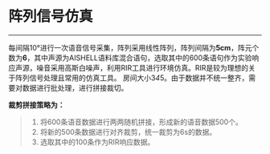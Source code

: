 # 阵列信号仿真
___

每间隔10°进行一次语音信号采集，阵列采用线性阵列，阵列间隔为**5cm**，阵元个数为**6**，其中声源为AISHELL语料库混合语句，选取其中的600条语句作为实验响应声源，噪音采用高斯白噪声，利用RIR工具进行环境仿真。RIR是较为理想的关于阵列信号处理且常用的仿真工具。 房间大小3*4*5。由于数据并不统一整齐，需要对数据进行批处理，进行拼接裁切。

**裁剪拼接策略为：**

> 1. 将600条语音数据进行两两随机拼接，形成新的语音数据500个。
> 2. 将新的500条数据进行对齐裁剪，统一裁剪为6s的数据。
> 3. 选取其中的100条作为RIR响应数据。

